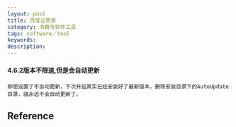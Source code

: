 ```yaml
---
layout: post
title: 百度云管家
category: 书籍与软件工具
tags: software／tool
keywords: 
description: 
---
```


#### 4.6.2版本不限速,但是会自动更新

```
即使设置了不自动更新，下次开启其实已经安装好了最新版本，删除安装目录下的AutoUpdate目录，就永远不会自动更新了。
```

## Reference

